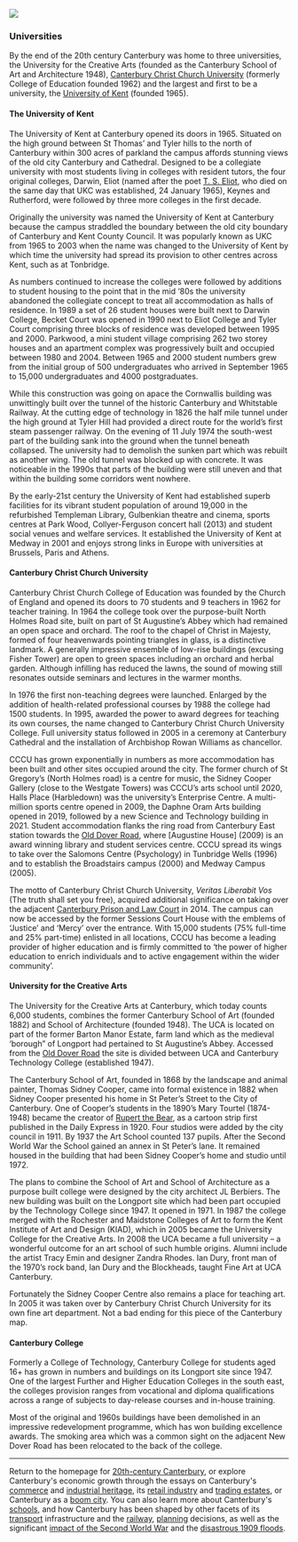 <a href="https://dev.visual-essays.app"><img src="https://dev-visual-essays.netlify.app/images/ve-button.png"></a>
<param ve-config title="20th-Century Canterbury: Universities" author="Richard Maltby" layout="vtl" banner="https://stor.artstor.org/stor/c35dcc83-8c83-4e82-8a7e-0d012287b919">

<param ve-entity eid="Q29303" aliases="Canterbury">
<param ve-entity eid="Q3182956" aliases="Canterbury Christ Church|CCCU">
<param ve-entity eid="Q1516684" aliases="University of Kent">
<param ve-entity eid="Q24678086" aliases="Tonbridge">
<param ve-entity eid="Q24673953" aliases="University for the Creative Arts">
<param ve-entity eid="Q5033707" aliases="Canterbury and Whitstable Railway">
<param ve-entity eid="Q5033636" aliases="Canterbury College">

### Universities

By the end of the 20th century Canterbury was home to three universities, the University for the Creative Arts (founded as the Canterbury School of Art and Architecture 1948), [Canterbury Christ Church University](https://www.canterbury.ac.uk) (formerly College of Education founded 1962) and the largest and first to be a university, the [University of Kent](https://www.kent.ac.uk) (founded 1965). 
<param ve-map center="Q1516684" zoom="15">

#### The University of Kent

The University of Kent at Canterbury opened its doors in 1965. Situated on the high ground between St Thomas’ and Tyler hills to the north of Canterbury within 300 acres of parkland the campus affords stunning views of the old city Canterbury and Cathedral. Designed to be a collegiate university with most students living in colleges with resident tutors, the four original colleges, Darwin, Eliot (named after the poet [T. S. Eliot](/20c/20c-eliot-biography), who died on the same day that UKC was established, 24 January 1965), Keynes and Rutherford, were followed by three more colleges in the first decade. 
<param ve-image url="https://upload.wikimedia.org/wikipedia/commons/thumb/e/ee/School_of_Arts_-_UKC.JPG/1600px-School_of_Arts_-_UKC.JPG" label="University of Kent School of Arts" attribution="St BC, CC BY-SA 3.0, via Wikimedia Commons">

Originally the university was named the University of Kent at Canterbury because the campus straddled the boundary between the old city boundary of Canterbury and Kent County Council. It was popularly known as UKC from 1965 to 2003 when the name was changed to the University of Kent by which time the university had spread its provision to other centres across Kent, such as at Tonbridge.
<param ve-image url="https://upload.wikimedia.org/wikipedia/commons/thumb/b/b2/Keynes_Centenary_Seminar_1983.jpg/1600px-Keynes_Centenary_Seminar_1983.jpg" label="Keynes Centenary Seminar, University of Kent, 1983" attribution="EconomicsIT, CC BY-SA 3.0, via Wikimedia Commons">
<param ve-image url="https://upload.wikimedia.org/wikipedia/commons/thumb/9/97/Keynes_College%2C_Kent_University.jpg/1200px-Keynes_College%2C_Kent_University.jpg" label="Keynes College, University of Kent" attribution="EconomicsIT, CC BY-SA 3.0, via Wikimedia Commons">

As numbers continued to increase the colleges were followed by additions to student housing to the point that in the mid ‘80s the university abandoned the collegiate concept to treat all accommodation as halls of residence. In 1989 a set of 26 student houses were built next to Darwin College, Becket Court was opened in 1990 next to Eliot College and Tyler Court comprising three blocks of residence was developed between 1995 and 2000.  Parkwood, a mini student village comprising 262 two storey houses and an apartment complex was progressively built and occupied between 1980 and 2004. Between 1965 and 2000 student numbers grew from the initial group of 500 undergraduates who arrived in September 1965 to 15,000 undergraduates and 4000 postgraduates. 
<param ve-image url="https://upload.wikimedia.org/wikipedia/commons/thumb/b/b8/Darwin_College_-_UKC.JPG/1600px-Darwin_College_-_UKC.JPG" label="Darwin College, University of Kent" attribution="St BC, CC BY-SA 3.0, via Wikimedia Commons">
<param ve-image url="https://upload.wikimedia.org/wikipedia/commons/thumb/0/0f/Parkwood_-_UKC.JPG/1600px-Parkwood_-_UKC.JPG" label="Parkwood, University of Kent" attribution="St BC, CC BY-SA 3.0, via Wikimedia Commons">

While this construction was going on apace the Cornwallis building was unwittingly built over the tunnel of the historic Canterbury and Whitstable Railway. At the cutting edge of technology in 1826 the half mile tunnel under the high ground at Tyler Hill had provided a direct route for the world’s first steam passenger railway. On the evening of 11 July 1974 the south-west part of the building sank into the ground when the tunnel beneath collapsed. The university had to demolish the sunken part which was rebuilt as another wing. The old tunnel was blocked up with concrete. It was noticeable in the 1990s that parts of the building were still uneven and that within the building some corridors went nowhere.

By the early-21st century the University of Kent had established superb facilities for its vibrant student population of around 19,000 in the refurbished Templeman Library, Gulbenkian theatre and cinema, sports centres at Park Wood, Collyer-Ferguson concert hall (2013) and student social venues and welfare services. It established the University of Kent at Medway in 2001 and enjoys strong links in Europe with universities at Brussels, Paris and Athens.
<param ve-image url="https://upload.wikimedia.org/wikipedia/commons/thumb/6/6c/Turing_College.jpg/1600px-Turing_College.jpg" label="Turing College, University of Kent" attribution="Dikechukwudi, CC BY-SA 4.0, via Wikimedia Commons">
<param ve-image url="https://upload.wikimedia.org/wikipedia/commons/thumb/7/75/Campus_shops_-_UKC.JPG/1600px-Campus_shops_-_UKC.JPG" label="Campus shops, University of Kent" attribution="St BC, CC BY-SA 3.0, via Wikimedia Commons">

#### Canterbury Christ Church University

Canterbury Christ Church College of Education was founded by the Church of England and opened its doors to 70 students and 9 teachers in 1962 for teacher training. In 1964 the college took over the purpose-built North Holmes Road site, built on part of St Augustine’s Abbey which had remained an open space and orchard. The roof to the chapel of Christ in Majesty, formed of four heavenwards pointing triangles in glass, is a distinctive landmark. A generally impressive ensemble of low-rise buildings (excusing Fisher Tower) are open to green spaces including an orchard and herbal garden. Although infilling has reduced the lawns, the sound of mowing still resonates outside seminars and lectures in the warmer months.
<param ve-image url="https://stor.artstor.org/stor/ada7827f-a5e3-4daa-a6d2-8bf65efd1113" label="1960s campus at CCCU" attribution="© Canterbury Christ Church University, used with kind permission">

In 1976 the first non-teaching degrees were launched. Enlarged by the addition of health-related professional courses by 1988 the college had 1500 students. In 1995, awarded the power to award degrees for teaching its own courses, the name changed to Canterbury Christ Church University College. Full university status followed in 2005 in a ceremony at Canterbury Cathedral and the installation of Archbishop Rowan Williams as chancellor.
<param ve-image url="https://stor.artstor.org/stor/fa0a8eed-c703-49da-8fc5-ab5e9f9b58f2" label="History class in the early 1980s" attribution="© Canterbury Christ Church University, used with kind permission">

CCCU has grown exponentially in numbers as more accommodation has been built and other sites occupied around the city. The former church of St Gregory’s (North Holmes road) is a centre for music, the Sidney Cooper Gallery (close to the Westgate Towers) was CCCU’s arts school until 2020, Halls Place (Harbledown) was the university’s Enterprise  Centre. A  multi-million sports centre opened in 2009, the Daphne Oram Arts building opened in 2019, followed by a new Science and Technology building in 2021. Student accommodation flanks the ring road from Canterbury East station towards the [Old Dover Road](/dickens/david-copperfield-dover-road), where [Augustine House] (2009) is an award winning library and student services centre. CCCU spread its wings to take over the Salomons Centre (Psychology) in Tunbridge Wells (1996) and to establish the Broadstairs campus (2000) and Medway Campus (2005).
<param ve-image url="https://stor.artstor.org/stor/9e1ce94c-02c1-4e20-841d-2a5996d2e8d2" label="Drone view of prison backlands and site for Building 2 at CCCU" attribution="© DDS Demolition, 2018, used with kind permission">
<param ve-image url="https://stor.artstor.org/stor/86d7445f-2196-48b6-a135-182c7865c7a3" label="View across the Quad to Hepworth at CCCU" attribution="© Canterbury Christ Church University, used with kind permission">

The motto of Canterbury Christ Church University, *Veritas Liberabit Vos* (The truth shall set you free), acquired additional significance on taking over the adjacent [Canterbury Prison and Law Court]() in 2014. The campus can now be accessed by the former Sessions Court House with the emblems of ‘Justice’ and ‘Mercy’ over the entrance. With 15,000 students (75% full-time and 25% part-time) enlisted in all locations, CCCU has become a leading provider of higher education and is firmly committed to ‘the power of higher education to enrich individuals and to active engagement within the wider community’.
<param ve-image url="https://upload.wikimedia.org/wikipedia/commons/thumb/4/4d/Pride_in_London_2016_-_Canterbury_Christ_Church_University_participating_in_the_parade.png/640px-Pride_in_London_2016_-_Canterbury_Christ_Church_University_participating_in_the_parade.png" label="CCCU staff and students participating in Pride in London, 2016" attribution="Katy Blackwood, CC BY-SA 4.0, via Wikimedia Commons">

#### University for the Creative Arts

The University for the Creative Arts at Canterbury, which today counts 6,000 students, combines the former Canterbury School of Art (founded 1882) and School of Architecture (founded 1948). The UCA is located on part of the former Barton Manor Estate, farm land which as the medieval ‘borough” of Longport had pertained to St Augustine’s Abbey. Accessed from the [Old Dover Road](/dickens/david-copperfield-dover-road) the site is divided between UCA and Canterbury Technology College (established 1947).
<param ve-image url="https://upload.wikimedia.org/wikipedia/commons/thumb/c/ca/University_for_the_Creative_Arts_2015_logo.svg/562px-University_for_the_Creative_Arts_2015_logo.svg.png" label="UCA logo" attribution="Public domain, via Wikimedia Commons">

The Canterbury School of Art, founded in 1868 by the landscape and animal painter, Thomas Sidney Cooper, came into formal existence in 1882 when Sidney Cooper presented his home in St Peter’s Street  to the City of Canterbury. One of Cooper’s students in the 1890’s Mary Tourtel (1874-1948) became the creator of [Rupert the Bear]( /20c/20c-tourtel-biography), as a cartoon strip first published in the Daily Express in 1920. Four studios were added by the city council in 1911.  By 1937 the Art School counted 137 pupils. After the Second World War the School gained an annex in St Peter’s lane. It remained housed in the building that had been Sidney Cooper’s home and studio until 1972.
<param ve-image url="https://upload.wikimedia.org/wikipedia/commons/thumb/f/fd/Thomas_Sidney_Cooper%2C_by_Thomas_Sidney_Cooper.jpg/640px-Thomas_Sidney_Cooper%2C_by_Thomas_Sidney_Cooper.jpg" label="Self-portrait, Thomas Sidney Cooper, c.1832" attribution="Public domain, via Wikimedia Commons">

The plans to combine the School of Art and School of Architecture as a purpose built college were designed by the city architect JL Berbiers. The new building was built on the Longport site which had been part occupied by the Technology College since 1947. It opened in 1971. In 1987 the college merged with the Rochester and Maidstone Colleges of Art to form the Kent Institute of Art and Design (KIAD), which in 2005 became the University College for the Creative Arts. In 2008 the UCA became a full university – a wonderful outcome for an art school of such humble origins. Alumni include the artist Tracy Emin and designer Zandra Rhodes. Ian Dury, front man of the 1970’s rock band, Ian Dury and the Blockheads, taught Fine Art at UCA Canterbury.

Fortunately the Sidney Cooper Centre also remains a place for teaching art. In 2005 it was taken over by Canterbury Christ Church University for its own fine art department. Not a bad ending for this piece of the Canterbury map.
<param ve-image url="https://upload.wikimedia.org/wikipedia/commons/thumb/5/55/Sidney_Cooper_gallery.JPG/692px-Sidney_Cooper_gallery.JPG" label="Sidney Cooper gallery" attribution="Geni, CC BY-SA 3.0, via Wikimedia Commons">

#### Canterbury College

Formerly a College of Technology, Canterbury College for students aged 16+ has grown in numbers and buildings on its Longport site since 1947. One of the largest Further and Higher Education Colleges in the south east, the colleges provision ranges from vocational and diploma qualifications across a range of subjects to day-release courses and in-house training. 

Most of the original and 1960s buildings have been demolished in an impressive redevelopment programme, which has won building excellence awards. The smoking area which was a common sight on the adjacent New Dover Road has been relocated to the back of the college.

***

Return to the homepage for [20th-century Canterbury](/canterbury/20c-canterbury-home), or explore Canterbury's economic growth through the essays on Canterbury's [commerce](/canterbury/20c-canterbury-commerce) and [industrial heritage](/canterbury/20c-canterbury-industrial), its [retail industry](/canterbury/20c-canterbury-retail-store) and [trading estates](/canterbury/20c-canterbury-trading-estates), or Canterbury as a [boom city](/canterbury/20c-canterbury-boom-city). You can also learn more about Canterbury's [schools](/canterbury/20c-canterbury-education), and how Canterbury has been shaped by other facets of its [transport](/canterbury/20c-canterbury-transport) infrastructure and the [railway](/canterbury/20c-canterbury-railway), [planning](/canterbury/20c-canterbury-planning) decisions, as well as the significant [impact of the Second World War](/canterbury/20c-canterbury-ww2) and the [disastrous 1909 floods](/canterbury/20c-canterbury-floods).
<param ve-image url="https://upload.wikimedia.org/wikipedia/commons/thumb/0/02/Canterbury_Cathedral_-_Portal_Nave_Cross-spire.jpeg/1557px-Canterbury_Cathedral_-_Portal_Nave_Cross-spire.jpeg" label="Canterbury Cathedral" attribution="Hans Musil, CC BY-SA 4.0"> 

